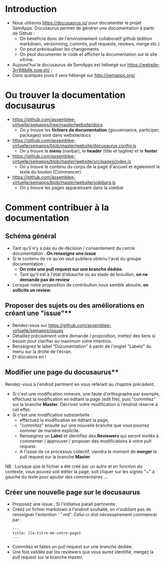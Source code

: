 # Introduction 
- Nous utilisons https://docusaurus.io/ pour documenter le projet SemApps. Docusaurus permet de générer une documentation à partir de Github : 
    - On bénéficie donc de l'environnement collaboratif github (édition markdown, versionning, commits, pull requests, reviews, merge etc.)
    - On peut prévisualiser les changements
    - On peut documenter le code et afficher la documentation sur le site vitrine.
- Aujourd'hui le docusaurus de SemApps est hébergé sur https://website-3rr9j6b6k.now.sh/ ; 
- Dans quelques jours il sera hébergé sur http://semapps.org/

# Ou trouver la documentation docusaurus
- https://github.com/assemblee-virtuelle/semapps/tree/master/website/docs
  - On y trouve les **fichiers de documentation** (gouvernance, participer, packages) sont dans website/docs 
- https://github.com/assemblee-virtuelle/semapps/blob/master/website/docusaurus.config.js
  - On y trouve le **menu** (navbar), le **header** (title et tagline) et le **footer**
- https://github.com/assemblee-virtuelle/semapps/blob/master/website/src/pages/index.js
  - On y trouve le contenu du corps de la page d'accueil et également le texte du bouton (Commencer)
- https://github.com/assemblee-virtuelle/semapps/blob/master/website/sidebars.js
  - On y trouve les pages apparaissant dans la sidebar
  
# Comment contribuer à la documentation

## Schéma général
- Tant qu'il n'y a pas eu de décision / consentement du cercle documentation : **On renseigne une issue**
- Si le contenu de ce qu'on veut publiera obtenu l'aval du groupe documentation : 
    - **On crée une pull request sur une branche dédiée.**  
    - Tant qu'il est à l'état d'ébauche ou au stade de brouillon, **on ne demande pas de review**
- Lorsque notre proposition de contribution nous semble aboutie, **on sollicite ue review**.

## Proposer des sujets ou des améliorations en créant une "issue"**
- Rendez-vous sur https://github.com/assemblee-virtuelle/semapps/issues
- Détaillez précisément votre demande / proposition, mettez des liens si besoin pour clarifier au maximum votre intention.  
- Renseignez le label "Documentation" à partir de l'onglet "Labels" du menu sur la droite de l'écran. 
- Et discutons en !

## Modifier une page du docusaurus**
Rendez-vous à l'endroit pertinent en vous référant au chapitre précédent. 
- Si c'est une modification mineure, une faute d'orthographe par exemple, effectuez la modification en éditant la page (edit file), puis "commitez" sur la branche __Master__. Décrivez votre modification à l'endroit réservé à cet effet. 
- Si c'est une modification substantielle : 
  - effectuez la modification en éditant la page, 
  - "commitez" ensuite sur une nouvelle branche que vous pourrez nommer de manière explicite.
  - Renseignez un __Label__ et identifiez des __Reviewers__ qui seront invités à commenter / approuver / proposer des modifications à votre pull request. 
  - A l'issue de ce processus collectif, viendra le moment de __merger__ la pull request sur la branche __Master__
  
NB : Lorsque que le fichier a été créé par un autre et en fonction du contexte, vous pouvez soit éditer la page, soit cliquer sur les signes "+" à gauche du texte pour ajouter des commentaires ... 

## Créer une nouvelle page sur le docusaurus
- Proposez une issue ; 
Si l'initiative parait pertinente : 
- Créez un fichier markdown à l'endroit souhaité, en n'oubliant pas de renseigner l'extention : ".md". Celui-ci doit nécessairement commencer par :
  ```
  ---
  title: [le-titre-de-votre-page]
  ---
  ```
- Commitez et faites un pull request sur une branche dédiée. 
- Une fois validée par les reviewers que vous aurez identifié, mergez la pull request sur la branche master. 
